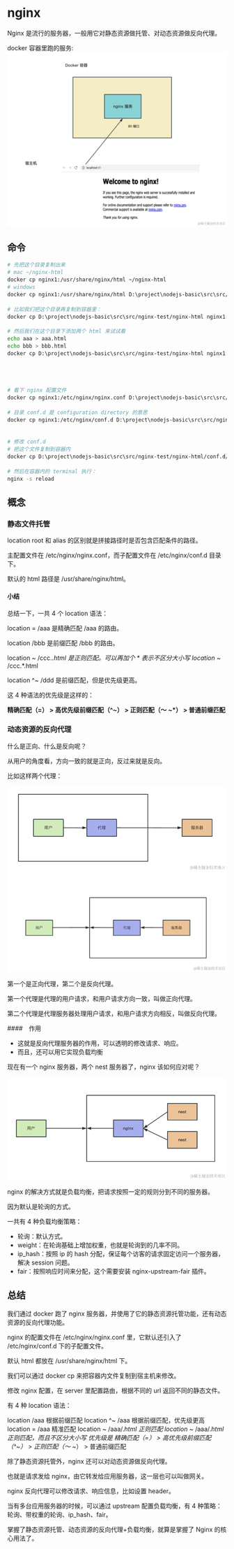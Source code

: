 # nginx
Nginx 是流行的服务器，一般用它对静态资源做托管、对动态资源做反向代理。

docker 容器里跑的服务:
![](./imgs/nginx-1.png)



## 命令
```bash
# 先把这个目录复制出来
# mac ~/nginx-html
docker cp nginx1:/usr/share/nginx/html ~/nginx-html
# windows
docker cp nginx1:/usr/share/nginx/html D:\project\nodejs-basic\src\src/nginx-test/nginx-html

# 比如我们把这个目录再复制到容器里：
docker cp D:\project\nodejs-basic\src\src/nginx-test/nginx-html nginx1:/usr/share/nginx/html-xxx

# 然后我们在这个目录下添加两个 html 来试试看
echo aaa > aaa.html
echo bbb > bbb.html
docker cp D:\project\nodejs-basic\src\src/nginx-test/nginx-html nginx1:/usr/share/nginx/html




# 看下 nginx 配置文件
docker cp nginx1:/etc/nginx/nginx.conf D:\project\nodejs-basic\src\src/nginx-test/nginx-html

# 目录 conf.d 是 configuration directory 的意思
docker cp nginx1:/etc/nginx/conf.d D:\project\nodejs-basic\src\src/nginx-test/nginx-html


# 修改 conf.d
# 把这个文件复制到容器内
docker cp D:\project\nodejs-basic\src\src/nginx-test/nginx-html/conf.d/default.conf nginx1:/etc/nginx/conf.d/default.conf

# 然后在容器内的 terminal 执行：
nginx -s reload
```




## 概念

### 静态文件托管
location root 和 alias 的区别就是拼接路径时是否包含匹配条件的路径。

主配置文件在 /etc/nginx/nginx.conf，而子配置文件在 /etc/nginx/conf.d 目录下。

默认的 html 路径是 /usr/share/nginx/html。


#### 小结

总结一下，一共 4 个 location 语法：

location = /aaa 是精确匹配 /aaa 的路由。

location /bbb 是前缀匹配 /bbb 的路由。

location ~ /ccc.*.html 是正则匹配。可以再加个 * 表示不区分大小写 location ~* /ccc.*.html

location ^~ /ddd 是前缀匹配，但是优先级更高。

这 4 种语法的优先级是这样的：

**精确匹配（=） > 高优先级前缀匹配（^~） > 正则匹配（～ ~*） > 普通前缀匹配**



### 动态资源的反向代理
什么是正向、什么是反向呢？

从用户的角度看，方向一致的就是正向，反过来就是反向。

比如这样两个代理：

![](./imgs//nginx-2.png)
![](./imgs//nginx-3.png)

第一个是正向代理，第二个是反向代理。

第一个代理是代理的用户请求，和用户请求方向一致，叫做正向代理。

第二个代理是代理服务器处理用户请求，和用户请求方向相反，叫做反向代理。


####　作用
- 这就是反向代理服务器的作用，可以透明的修改请求、响应。
- 而且，还可以用它实现负载均衡

现在有一个 nginx 服务器，两个 nest 服务器了，nginx 该如何应对呢？

![](./imgs/nginx-4.png)

nginx 的解决方式就是负载均衡，把请求按照一定的规则分到不同的服务器。

因为默认是轮询的方式。

一共有 4 种负载均衡策略：
- 轮询：默认方式。
- weight：在轮询基础上增加权重，也就是轮询到的几率不同。
- ip_hash：按照 ip 的 hash 分配，保证每个访客的请求固定访问一个服务器，解决 session 问题。
- fair：按照响应时间来分配，这个需要安装 nginx-upstream-fair 插件。




## 总结
我们通过 docker 跑了 nginx 服务器，并使用了它的静态资源托管功能，还有动态资源的反向代理功能。

nginx 的配置文件在 /etc/nginx/nginx.conf 里，它默认还引入了 /etc/nginx/conf.d 下的子配置文件。

默认 html 都放在 /usr/share/nginx/html 下。

我们可以通过 docker cp 来把容器内文件复制到宿主机来修改。

修改 nginx 配置，在 server 里配置路由，根据不同的 url 返回不同的静态文件。

有 4 种 location 语法：

location /aaa 根据前缀匹配
location ^~ /aaa 根据前缀匹配，优先级更高
location = /aaa 精准匹配
location ~ /aaa/.*html 正则匹配
location ~* /aaa/.*html 正则匹配，而且不区分大小写
优先级是 精确匹配（=） > 高优先级前缀匹配（^~） > 正则匹配（～ ~*） > 普通前缀匹配

除了静态资源托管外，nginx 还可以对动态资源做反向代理。

也就是请求发给 nginx，由它转发给应用服务器，这一层也可以叫做网关。

nginx 反向代理可以修改请求、响应信息，比如设置 header。

当有多台应用服务器的时候，可以通过 upstream 配置负载均衡，有 4 种策略：轮询、带权重的轮询、ip_hash、fair。

掌握了静态资源托管、动态资源的反向代理+负载均衡，就算是掌握了 Nginx 的核心用法了。
